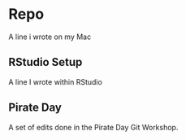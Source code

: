 # Repo
A line i wrote on my Mac

## RStudio Setup
A line I wrote within RStudio

## Pirate Day
A set of edits done in the Pirate Day Git Workshop.